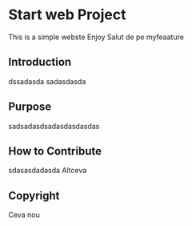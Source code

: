 # Start web Project

This is a simple webste
Enjoy
Salut de pe myfeaature
## Introduction
dssadasda
sadasdasda
## Purpose
sadsadasdsadasdasdasdas
## How to Contribute
sdasasdadasda
Altceva
## Copyright
Ceva nou
